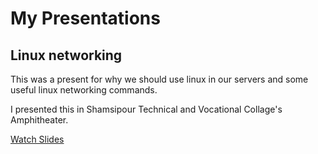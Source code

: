 # My Presentations
## Linux networking
This was a present for why we should use linux in our servers and some useful linux networking commands.

I presented this in Shamsipour Technical and Vocational Collage's Amphitheater.

[Watch Slides](http://ainyava.github.io/presentations/linux-networking)
